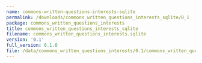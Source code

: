 ```yaml
---
name: commons-written-questions-interests-sqlite
permalink: /downloads/commons_written_questions_interests_sqlite/0_1
package: commons_written_questions_interests
title: commons_written_questions_interests_sqlite
filename: commons_written_questions_interests.sqlite
version: '0.1'
full_version: 0.1.0
file: /data/commons_written_questions_interests/0.1/commons_written_questions_interests.sqlite
---
```

